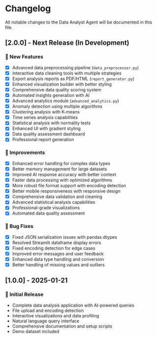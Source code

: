 # Changelog

All notable changes to the Data Analyst Agent will be documented in this file.

## [2.0.0] - Next Release (In Development)

### 🚀 New Features
- [x] Advanced data preprocessing pipeline (`data_preprocessor.py`)
- [x] Interactive data cleaning tools with multiple strategies
- [x] Export analysis reports as PDF/HTML (`report_generator.py`)
- [x] Enhanced visualization builder with better styling
- [x] Comprehensive data quality scoring system
- [x] Automated insights generation with AI
- [x] Advanced analytics module (`advanced_analytics.py`)
- [x] Anomaly detection using multiple algorithms
- [x] Clustering analysis with K-means
- [x] Time series analysis capabilities
- [x] Statistical analysis with normality tests
- [x] Enhanced UI with gradient styling
- [x] Data quality assessment dashboard
- [x] Professional report generation

### 🔧 Improvements
- [x] Enhanced error handling for complex data types
- [x] Better memory management for large datasets
- [x] Improved AI response accuracy with better context
- [x] Faster data processing with optimized algorithms
- [x] More robust file format support with encoding detection
- [x] Better mobile responsiveness with responsive design
- [x] Comprehensive data validation and cleaning
- [x] Advanced statistical analysis capabilities
- [x] Professional-grade visualizations
- [x] Automated data quality assessment

### 🐛 Bug Fixes
- [x] Fixed JSON serialization issues with pandas dtypes
- [x] Resolved Streamlit dataframe display errors
- [x] Fixed encoding detection for edge cases
- [x] Improved error messages and user feedback
- [x] Enhanced data type handling and conversion
- [x] Better handling of missing values and outliers

## [1.0.0] - 2025-01-21

### 🎉 Initial Release
- Complete data analysis application with AI-powered queries
- File upload and encoding detection
- Interactive visualizations and data profiling
- Natural language query interface
- Comprehensive documentation and setup scripts
- Demo dataset included 